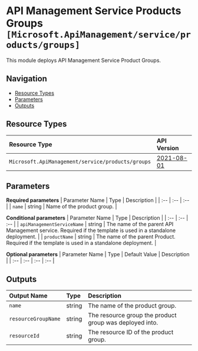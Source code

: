 # API Management Service Products Groups `[Microsoft.ApiManagement/service/products/groups]`

This module deploys API Management Service Product Groups.

## Navigation

- [Resource Types](#Resource-Types)
- [Parameters](#Parameters)
- [Outputs](#Outputs)

## Resource Types

| Resource Type | API Version |
| :-- | :-- |
| `Microsoft.ApiManagement/service/products/groups` | [2021-08-01](https://docs.microsoft.com/en-us/azure/templates/Microsoft.ApiManagement/2021-08-01/service/products/groups) |

## Parameters

**Required parameters**
| Parameter Name | Type | Description |
| :-- | :-- | :-- |
| `name` | string | Name of the product group. |

**Conditional parameters**
| Parameter Name | Type | Description |
| :-- | :-- | :-- |
| `apiManagementServiceName` | string | The name of the parent API Management service. Required if the template is used in a standalone deployment. |
| `productName` | string | The name of the parent Product. Required if the template is used in a standalone deployment. |

**Optional parameters**
| Parameter Name | Type | Default Value | Description |
| :-- | :-- | :-- | :-- |


## Outputs

| Output Name | Type | Description |
| :-- | :-- | :-- |
| `name` | string | The name of the product group. |
| `resourceGroupName` | string | The resource group the product group was deployed into. |
| `resourceId` | string | The resource ID of the product group. |
